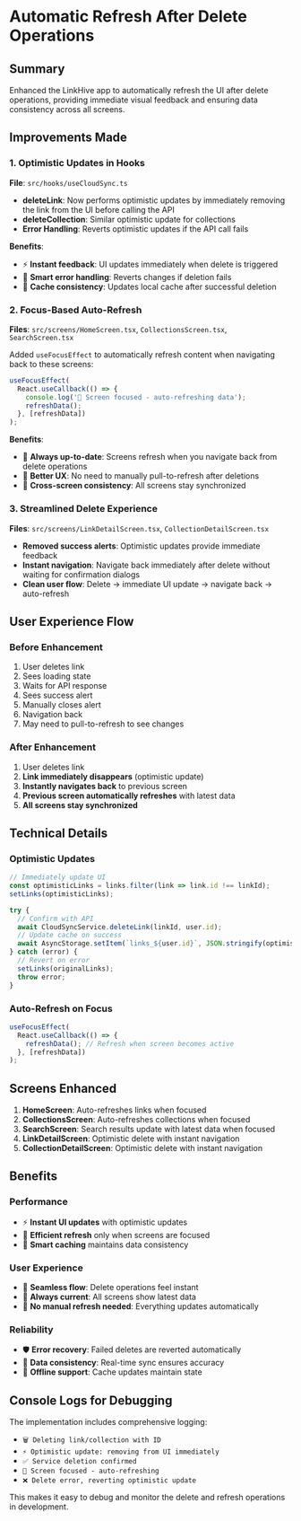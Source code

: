 # Automatic Refresh After Delete Operations

## Summary
Enhanced the LinkHive app to automatically refresh the UI after delete operations, providing immediate visual feedback and ensuring data consistency across all screens.

## Improvements Made

### 1. Optimistic Updates in Hooks
**File**: `src/hooks/useCloudSync.ts`

- **deleteLink**: Now performs optimistic updates by immediately removing the link from the UI before calling the API
- **deleteCollection**: Similar optimistic update for collections
- **Error Handling**: Reverts optimistic updates if the API call fails

**Benefits**:
- ⚡ **Instant feedback**: UI updates immediately when delete is triggered
- 🔄 **Smart error handling**: Reverts changes if deletion fails
- 💾 **Cache consistency**: Updates local cache after successful deletion

### 2. Focus-Based Auto-Refresh
**Files**: `src/screens/HomeScreen.tsx`, `CollectionsScreen.tsx`, `SearchScreen.tsx`

Added `useFocusEffect` to automatically refresh content when navigating back to these screens:

```typescript
useFocusEffect(
  React.useCallback(() => {
    console.log('🔄 Screen focused - auto-refreshing data');
    refreshData();
  }, [refreshData])
);
```

**Benefits**:
- 🔄 **Always up-to-date**: Screens refresh when you navigate back from delete operations
- 📱 **Better UX**: No need to manually pull-to-refresh after deletions
- 🔄 **Cross-screen consistency**: All screens stay synchronized

### 3. Streamlined Delete Experience
**Files**: `src/screens/LinkDetailScreen.tsx`, `CollectionDetailScreen.tsx`

- **Removed success alerts**: Optimistic updates provide immediate feedback
- **Instant navigation**: Navigate back immediately after delete without waiting for confirmation dialogs
- **Clean user flow**: Delete → immediate UI update → navigate back → auto-refresh

## User Experience Flow

### Before Enhancement
1. User deletes link
2. Sees loading state
3. Waits for API response
4. Sees success alert
5. Manually closes alert
6. Navigation back
7. May need to pull-to-refresh to see changes

### After Enhancement
1. User deletes link
2. **Link immediately disappears** (optimistic update)
3. **Instantly navigates back** to previous screen
4. **Previous screen automatically refreshes** with latest data
5. **All screens stay synchronized**

## Technical Details

### Optimistic Updates
```typescript
// Immediately update UI
const optimisticLinks = links.filter(link => link.id !== linkId);
setLinks(optimisticLinks);

try {
  // Confirm with API
  await CloudSyncService.deleteLink(linkId, user.id);
  // Update cache on success
  await AsyncStorage.setItem(`links_${user.id}`, JSON.stringify(optimisticLinks));
} catch (error) {
  // Revert on error
  setLinks(originalLinks);
  throw error;
}
```

### Auto-Refresh on Focus
```typescript
useFocusEffect(
  React.useCallback(() => {
    refreshData(); // Refresh when screen becomes active
  }, [refreshData])
);
```

## Screens Enhanced

1. **HomeScreen**: Auto-refreshes links when focused
2. **CollectionsScreen**: Auto-refreshes collections when focused  
3. **SearchScreen**: Search results update with latest data when focused
4. **LinkDetailScreen**: Optimistic delete with instant navigation
5. **CollectionDetailScreen**: Optimistic delete with instant navigation

## Benefits

### Performance
- ⚡ **Instant UI updates** with optimistic updates
- 🔄 **Efficient refresh** only when screens are focused
- 💾 **Smart caching** maintains data consistency

### User Experience
- 📱 **Seamless flow**: Delete operations feel instant
- 🔄 **Always current**: All screens show latest data
- 🎯 **No manual refresh needed**: Everything updates automatically

### Reliability
- 🛡️ **Error recovery**: Failed deletes are reverted automatically
- 🔄 **Data consistency**: Real-time sync ensures accuracy
- 💾 **Offline support**: Cache updates maintain state

## Console Logs for Debugging

The implementation includes comprehensive logging:
- `🗑️ Deleting link/collection with ID`
- `⚡ Optimistic update: removing from UI immediately`
- `✅ Service deletion confirmed`
- `🔄 Screen focused - auto-refreshing`
- `❌ Delete error, reverting optimistic update`

This makes it easy to debug and monitor the delete and refresh operations in development.